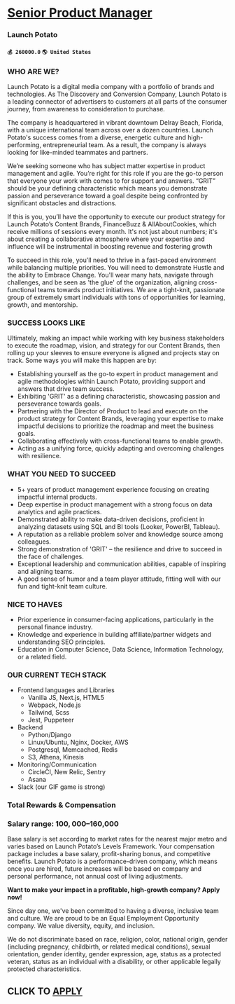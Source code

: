 # [Senior Product Manager](https://www.remotewlb.com/apply/senior-product-manager-76412)  
### Launch Potato  
#### `💰 260000.0` `🌎 United States`  

### WHO ARE WE?

Launch Potato is a digital media company with a portfolio of brands and technologies. As The Discovery and Conversion Company, Launch Potato is a leading connector of advertisers to customers at all parts of the consumer journey, from awareness to consideration to purchase.

The company is headquartered in vibrant downtown Delray Beach, Florida, with a unique international team across over a dozen countries. Launch Potato's success comes from a diverse, energetic culture and high-performing, entrepreneurial team. As a result, the company is always looking for like-minded teammates and partners.

We’re seeking someone who has subject matter expertise in product management and agile. You’re right for this role if you are the go-to person that everyone your work with comes to for support and answers. “GRIT” should be your defining characteristic which means you demonstrate passion and perseverance toward a goal despite being confronted by significant obstacles and distractions.

If this is you, you’ll have the opportunity to execute our product strategy for Launch Potato’s Content Brands, FinanceBuzz & AllAboutCookies, which receive millions of sessions every month. It's not just about numbers; it's about creating a collaborative atmosphere where your expertise and influence will be instrumental in boosting revenue and fostering growth

To succeed in this role, you'll need to thrive in a fast-paced environment while balancing multiple priorities. You will need to demonstrate Hustle and the ability to Embrace Change. You'll wear many hats, navigate through challenges, and be seen as 'the glue' of the organization, aligning cross-functional teams towards product initiatives. We are a tight-knit, passionate group of extremely smart individuals with tons of opportunities for learning, growth, and mentorship.

### SUCCESS LOOKS LIKE

Ultimately, making an impact while working with key business stakeholders to execute the roadmap, vision, and strategy for our Content Brands, then rolling up your sleeves to ensure everyone is aligned and projects stay on track. Some ways you will make this happen are by:

  * Establishing yourself as the go-to expert in product management and agile methodologies within Launch Potato, providing support and answers that drive team success.
  * Exhibiting 'GRIT' as a defining characteristic, showcasing passion and perseverance towards goals.
  * Partnering with the Director of Product to lead and execute on the product strategy for Content Brands, leveraging your expertise to make impactful decisions to prioritize the roadmap and meet the business goals.
  * Collaborating effectively with cross-functional teams to enable growth.
  * Acting as a unifying force, quickly adapting and overcoming challenges with resilience.

### WHAT YOU NEED TO SUCCEED

  * 5+ years of product management experience focusing on creating impactful internal products.
  * Deep expertise in product management with a strong focus on data analytics and agile practices.
  * Demonstrated ability to make data-driven decisions, proficient in analyzing datasets using SQL and BI tools (Looker, PowerBI, Tableau).
  * A reputation as a reliable problem solver and knowledge source among colleagues.
  * Strong demonstration of 'GRIT' – the resilience and drive to succeed in the face of challenges.
  * Exceptional leadership and communication abilities, capable of inspiring and aligning teams.
  * A good sense of humor and a team player attitude, fitting well with our fun and tight-knit team culture.

### NICE TO HAVES

  * Prior experience in consumer-facing applications, particularly in the personal finance industry.
  * Knowledge and experience in building affiliate/partner widgets and understanding SEO principles.
  * Education in Computer Science, Data Science, Information Technology, or a related field.

### OUR CURRENT TECH STACK

  * Frontend languages and Libraries
    * Vanilla JS, Next.js, HTML5
    * Webpack, Node.js
    * Tailwind, Scss
    * Jest, Puppeteer
  * Backend
    * Python/Django
    * Linux/Ubuntu, Nginx, Docker, AWS
    * Postgresql, Memcached, Redis
    * S3, Athena, Kinesis
  * Monitoring/Communication
    * CircleCI, New Relic, Sentry
    * Asana
  * Slack (our GIF game is strong)

### Total Rewards & Compensation

### Salary range: $100,000–$160,000

Base salary is set according to market rates for the nearest major metro and varies based on Launch Potato’s Levels Framework. Your compensation package includes a base salary, profit-sharing bonus, and competitive benefits. Launch Potato is a performance-driven company, which means once you are hired, future increases will be based on company and personal performance, not annual cost of living adjustments.

 **Want to make your impact in a profitable, high-growth company? Apply now!**

Since day one, we've been committed to having a diverse, inclusive team and culture. We are proud to be an Equal Employment Opportunity company. We value diversity, equity, and inclusion.

We do not discriminate based on race, religion, color, national origin, gender (including pregnancy, childbirth, or related medical conditions), sexual orientation, gender identity, gender expression, age, status as a protected veteran, status as an individual with a disability, or other applicable legally protected characteristics.

  
## CLICK TO [APPLY](https://www.remotewlb.com/apply/senior-product-manager-76412)

